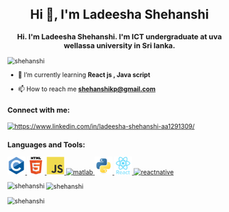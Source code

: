 <h1 align="center">Hi 👋, I'm Ladeesha Shehanshi</h1>
<h3 align="center">Hi. I'm Ladeesha Shehanshi. I'm ICT undergraduate at uva wellassa university in Sri lanka.</h3>

<p align="left"> <img src="https://komarev.com/ghpvc/?username=shehanshi&label=Profile%20views&color=0e75b6&style=flat" alt="shehanshi" /> </p>

- 🌱 I’m currently learning **React js , Java script**

- 📫 How to reach me **shehanshikp@gmail.com**

<h3 align="left">Connect with me:</h3>
<p align="left">
<a href="https://linkedin.com/in/https://www.linkedin.com/in/ladeesha-shehanshi-aa1291309/" target="blank"><img align="center" src="https://raw.githubusercontent.com/rahuldkjain/github-profile-readme-generator/master/src/images/icons/Social/linked-in-alt.svg" alt="https://www.linkedin.com/in/ladeesha-shehanshi-aa1291309/" height="30" width="40" /></a>
</p>

<h3 align="left">Languages and Tools:</h3>
<p align="left"> <a href="https://www.cprogramming.com/" target="_blank" rel="noreferrer"> <img src="https://raw.githubusercontent.com/devicons/devicon/master/icons/c/c-original.svg" alt="c" width="40" height="40"/> </a> <a href="https://www.w3.org/html/" target="_blank" rel="noreferrer"> <img src="https://raw.githubusercontent.com/devicons/devicon/master/icons/html5/html5-original-wordmark.svg" alt="html5" width="40" height="40"/> </a> <a href="https://developer.mozilla.org/en-US/docs/Web/JavaScript" target="_blank" rel="noreferrer"> <img src="https://raw.githubusercontent.com/devicons/devicon/master/icons/javascript/javascript-original.svg" alt="javascript" width="40" height="40"/> </a> <a href="https://www.mathworks.com/" target="_blank" rel="noreferrer"> <img src="https://upload.wikimedia.org/wikipedia/commons/2/21/Matlab_Logo.png" alt="matlab" width="40" height="40"/> </a> <a href="https://www.python.org" target="_blank" rel="noreferrer"> <img src="https://raw.githubusercontent.com/devicons/devicon/master/icons/python/python-original.svg" alt="python" width="40" height="40"/> </a> <a href="https://reactjs.org/" target="_blank" rel="noreferrer"> <img src="https://raw.githubusercontent.com/devicons/devicon/master/icons/react/react-original-wordmark.svg" alt="react" width="40" height="40"/> </a> <a href="https://reactnative.dev/" target="_blank" rel="noreferrer"> <img src="https://reactnative.dev/img/header_logo.svg" alt="reactnative" width="40" height="40"/> </a> </p>

<p><img align="left" src="https://github-readme-stats.vercel.app/api/top-langs?username=shehanshi&show_icons=true&locale=en&layout=compact" alt="shehanshi" /></p>

<p>&nbsp;<img align="center" src="https://github-readme-stats.vercel.app/api?username=shehanshi&show_icons=true&locale=en" alt="shehanshi" /></p>

<p><img align="center" src="https://github-readme-streak-stats.herokuapp.com/?user=shehanshi&" alt="shehanshi" /></p>

